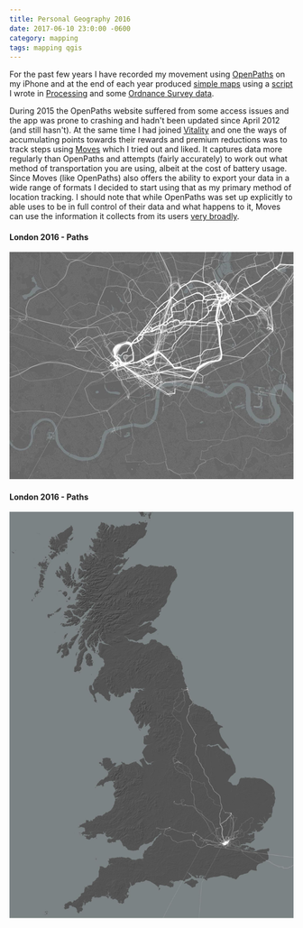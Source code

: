```yaml
---
title: Personal Geography 2016
date: 2017-06-10 23:0:00 -0600
category: mapping
tags: mapping qgis
---
```


For the past few years I have recorded my movement using [OpenPaths](https://openpaths.cc/) on my iPhone and at the end of each year produced [simple maps](https://flic.kr/s/aHsjDQ3qje) using a [script](https://gist.github.com/thomascorrie/9378502/) I wrote in [Processing](https://processing.org/) and some [Ordnance Survey data](https://www.ordnancesurvey.co.uk/business-and-government/products/opendata-products.html/).

During 2015 the OpenPaths website suffered from some access issues and the app was prone to crashing and hadn't been updated since April 2012 (and still hasn't). At the same time I had joined [Vitality](https://www.vitality.co.uk/) and one the ways of accumulating points towards their rewards and premium reductions was to track steps using [Moves](https://www.moves-app.com/) which I tried out and liked. It captures data more regularly than OpenPaths and attempts (fairly accurately) to work out what method of transportation you are using, albeit at the cost of battery usage. Since Moves (like OpenPaths) also offers the ability to export your data in a wide range of formats I decided to start using that as my primary method of location tracking. I should note that while OpenPaths was set up explicitly to able uses to be in full control of their data and what happens to it, Moves can use the information it collects from its users [very broadly](https://www.moves-app.com/privacy/).


#### London 2016 - Paths
![London 2016](/images/London_Lines_01.jpeg)

#### London 2016 - Paths
![London 2016](/images/Britain_02.jpeg)

